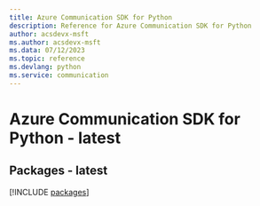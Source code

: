 ```yaml
---
title: Azure Communication SDK for Python
description: Reference for Azure Communication SDK for Python
author: acsdevx-msft
ms.author: acsdevx-msft
ms.data: 07/12/2023
ms.topic: reference
ms.devlang: python
ms.service: communication
---
```

# Azure Communication SDK for Python - latest
## Packages - latest
[!INCLUDE [packages](communication-index.md)]